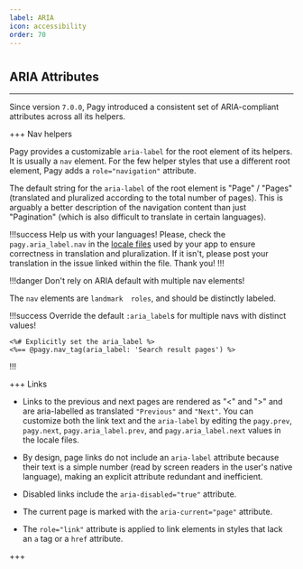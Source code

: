 ```yaml
---
label: ARIA
icon: accessibility
order: 70
---
```


# 

## ARIA Attributes

---

Since version `7.0.0`, Pagy introduced a consistent set of ARIA-compliant attributes across all its helpers.

+++ Nav helpers

Pagy provides a customizable `aria-label` for the root element of its helpers. It is usually a `nav` element. For
the few helper styles that use a different root element, Pagy adds a `role="navigation"` attribute.

The default string for the `aria-label` of the root element is "Page" / "Pages" (translated and pluralized according to the total
number of pages). This is arguably a better description of the navigation content than just "Pagination" (which is also difficult
to translate in certain languages).

!!!success Help us with your languages!
Please, check the `pagy.aria_label.nav` in the [locale files](https://github.com/ddnexus/pagy/tree/master/gem/locales)
used by your app to ensure correctness in translation and pluralization. If it isn't, please post your translation in the issue linked
within the file. Thank you!
!!!

!!!danger Don't rely on ARIA default with multiple nav elements!

The `nav` elements are `landmark  roles`, and should be distinctly labeled.

!!!success Override the default `:aria_label`s for multiple navs with distinct values!

```erb
<%# Explicitly set the aria_label %>
<%== @pagy.nav_tag(aria_label: 'Search result pages') %>
```

!!!


+++ Links

- Links to the previous and next pages are rendered as "&lt;" and "&gt;" and are aria-labelled as translated `"Previous"`
  and `"Next"`. You can customize both the link text and the `aria-label` by editing the `pagy.prev`, `pagy.next`,
  `pagy.aria_label.prev`, and `pagy.aria_label.next` values in the locale files.

- By design, page links do not include an `aria-label` attribute because their text is a simple number (read by screen readers in
  the user's native language), making an explicit attribute redundant and inefficient.

- Disabled links include the `aria-disabled="true"` attribute.
- The current page is marked with the `aria-current="page"` attribute.
- The `role="link"` attribute is applied to link elements in styles that lack an `a` tag or a `href` attribute.

+++
